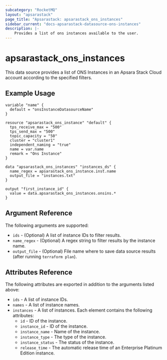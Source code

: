 ```yaml
---
subcategory: "RocketMQ"
layout: "apsarastack"
page_title: "Apsarastack: apsarastack_ons_instances"
sidebar_current: "docs-apsarastack-datasource-ons-instances"
description: |-
    Provides a list of ons instances available to the user.
---
```


# apsarastack\_ons\_instances

This data source provides a list of ONS Instances in an Apsara Stack Cloud account according to the specified filters.


## Example Usage

```
variable "name" {
  default = "onsInstanceDatasourceName"
}

resource "apsarastack_ons_instance" "default" {
  tps_receive_max = "500"
  tps_send_max = "500"
  topic_capacity = "50"
  cluster = "cluster1"
  independent_naming = "true"
  name = var.name
  remark = "Ons Instance"
}

data "apsarastack_ons_instances" "instances_ds" {
  name_regex = apsarastack_ons_instance.inst.name
  output_file = "instances.txt"
}

output "first_instance_id" {
  value = data.apsarastack_ons_instances.onsins.*
}
```

## Argument Reference

The following arguments are supported:

* `ids` - (Optional) A list of instance IDs to filter results.
* `name_regex` - (Optional) A regex string to filter results by the instance name. 
* `output_file` - (Optional) File name where to save data source results (after running `terraform plan`).

## Attributes Reference

The following attributes are exported in addition to the arguments listed above:

* `ids` - A list of instance IDs.
* `names` - A list of instance names.
* `instances` - A list of instances. Each element contains the following attributes:
  * `id` - ID of the instance.
  * `instance_id` - ID of the instance.
  * `instance_name` - Name of the instance.
  * `instance_type` - The type of the instance. 
  * `instance_status` - The status of the instance.
  * `release_time` - The automatic release time of an Enterprise Platinum Edition instance.

